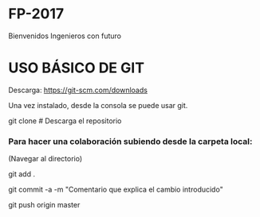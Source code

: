 
# FP-2017
Bienvenidos Ingenieros con futuro

# USO BÁSICO DE GIT

Descarga: https://git-scm.com/downloads

Una vez instalado, desde la consola se puede usar git.

git clone <URL del repositorio> # Descarga el repositorio

### Para hacer una colaboración subiendo desde la carpeta local: ###
(Navegar al directorio)

git add . 

git commit -a -m "Comentario que explica el cambio introducido"

git push origin master


